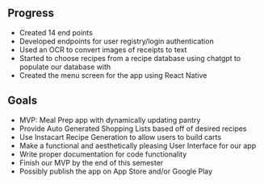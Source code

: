 ## Progress 
* Created 14 end points
* Developed endpoints for user registry/login authentication
* Used an OCR to convert images of receipts to text
* Started to choose recipes from a recipe database using chatgpt to populate our database with
* Created the menu screen for the app using React Native

## Goals
* MVP: Meal Prep app with dynamically updating pantry
* Provide Auto Generated Shopping Lists based off of desired recipes
* Use Instacart Recipe Generation to allow users to build carts
* Make a functional and aesthetically pleasing User Interface for our app
* Write proper documentation for code functionality
* Finish our MVP by the end of this semester
* Possibly publish the app on App Store and/or Google Play
